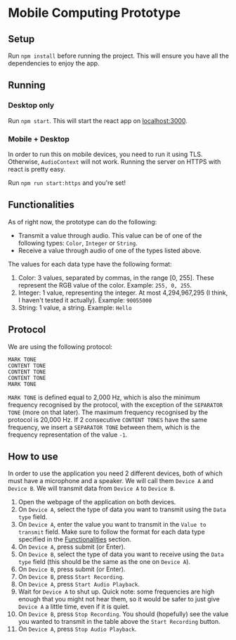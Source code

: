 # Mobile Computing Prototype

## Setup

Run `npm install` before running the project.
This will ensure you have all the dependencies to enjoy the app.

## Running

### Desktop only
Run `npm start`.
This will start the react app on [localhost:3000](http://localhost:3000).

### Mobile + Desktop
In order to run this on mobile devices, you need to run it using TLS.
Otherwise, `AudioContext` will not work.
Running the server on HTTPS with react is pretty easy.

Run `npm run start:https` and you're set!

## Functionalities

As of right now, the prototype can do the following:
* Transmit a value through audio. This value can be of one of the following types: `Color`, `Integer` or `String`.
* Receive a value through audio of one of the types listed above.

The values for each data type have the following format:

1. Color: 3 values, separated by commas, in the range [0, 255]. These represent the RGB value of the color. Example: `255, 0, 255`.
2. Integer: 1 value, representing the integer. At most 4,294,967,295 (I think, I haven't tested it actually). Example: `90055000`
3. String: 1 value, a string. Example: `Hello`

## Protocol

We are using the following protocol:

    MARK TONE
    CONTENT TONE
    CONTENT TONE
    CONTENT TONE
    MARK TONE

`MARK TONE` is defined equal to 2,000 Hz, which is also the minimum frequency recognised by the protocol, with the exception of the `SEPARATOR TONE` (more on that later). The maximum frequency recognised by the protocol is 20,000 Hz. If 2 consecutive `CONTENT TONES` have the same frequency, we insert a `SEPARATOR TONE` between them, which is the frequency representation of the value `-1`.

## How to use

In order to use the application you need 2 different devices, both of which must have a microphone and a speaker. We will call them `Device A` and `Device B`. We will transmit data from `Device A` to `Device B`.

1. Open the webpage of the application on both devices.
2. On `Device A`, select the type of data you want to transmit using the `Data type` field.
3. On `Device A`, enter the value you want to transmit in the `Value to transmit` field. Make sure to follow the format for each data type specified in the [Functionalities](#functionalities) section.
4. On `Device A`, press submit (or Enter).
5. On `Device B`, select the type of data you want to receive using the `Data type` field (this should be the same as the one on `Device A`).
6. On `Device B`, press submit (or Enter).
7. On `Device B`, press `Start Recording`.
8. On `Device A`, press `Start Audio Playback`.
9. Wait for `Device A` to shut up. Quick note: some frequencies are high enough that you might not hear them, so it would be safer to just give `Device A` a little time, even if it is quiet.
10. On `Device B`, press `Stop Recording`. You should (hopefully) see the value you wanted to transmit in the table above the `Start Recording` button.
11. On `Device A`, press `Stop Audio Playback`.